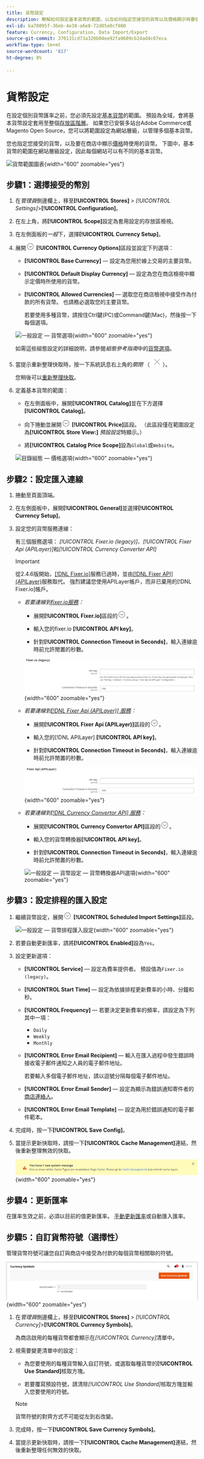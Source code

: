 ```yaml
---
title: 貨幣設定
description: 瞭解如何設定基本貨幣的範圍，以及如何指定您接受的貨幣以及價格顯示時要使用的貨幣。
exl-id: ba78095f-36eb-4e38-a6e8-72d85e0cf980
feature: Currency, Configuration, Data Import/Export
source-git-commit: 370131cd73a320b04ee92fa9609cb24ad4c07eca
workflow-type: tm+mt
source-wordcount: '817'
ht-degree: 0%

---
```


# 貨幣設定

在設定個別貨幣匯率之前，您必須先設定[基本貨幣](../configuration-reference/general/currency-setup.md)的範圍。 預設為全域，會將基本貨幣設定套用至整個[存放區階層](../getting-started/websites-stores-views.md)。 如果您已安裝多站台Adobe Commerce或Magento Open Source，您可以將範圍設定為網站層級，以管理多個基本貨幣。

您也指定您接受的貨幣，以及要在商店中顯示[價格](../catalog/catalog-price-scope.md)時使用的貨幣。 下圖中，基本貨幣的範圍在網站層級設定，因此每個網站可以有不同的基本貨幣。

![貨幣範圍圖表](./assets/scope-currency-config.svg){width="600" zoomable="yes"}

## 步驟1：選擇接受的幣別

1. 在&#x200B;_管理員_&#x200B;側邊欄上，移至&#x200B;**[!UICONTROL Stores]** > _[!UICONTROL Settings]_>**[!UICONTROL Configuration]**。

1. 在左上角，將&#x200B;**[!UICONTROL Scope]**&#x200B;設定為套用設定的存放區檢視。

1. 在左側面板的&#x200B;_一般_&#x200B;下，選擇&#x200B;**[!UICONTROL Currency Setup]**。

1. 展開![擴充選擇器](../assets/icon-display-expand.png) **[!UICONTROL Currency Options]**&#x200B;區段並設定下列選項：

   - **[!UICONTROL Base Currency]** — 設定為您用於線上交易的主要貨幣。

   - **[!UICONTROL Default Display Currency]** — 設定為您在商店檢視中顯示定價時所使用的貨幣。

   - **[!UICONTROL Allowed Currencies]** — 選取您在商店檢視中接受作為付款的所有貨幣。 也請務必選取您的主要貨幣。

     若要使用多種貨幣，請按住Ctrl鍵(PC)或Command鍵(Mac)，然後按一下每個選項。

   ![一般設定 — 貨幣選項](../configuration-reference/general/assets/currency-setup-currency-options.png){width="600" zoomable="yes"}

   如需這些組態設定的詳細說明，請參閱&#x200B;_組態參考指南_&#x200B;中的[貨幣選項](../configuration-reference/general/currency-setup.md)。

1. 當提示重新整理快取時，按一下系統訊息右上角的&#x200B;_關閉_ （ ![關閉方塊](../assets/icon-close-x.png)）。

   您稍後可以[重新整理快取](../systems/cache-management.md)。

1. 定義基本貨幣的範圍：

   - 在左側面板中，展開&#x200B;**[!UICONTROL Catalog]**&#x200B;並在下方選擇&#x200B;**[!UICONTROL Catalog]**。

   - 向下捲動並展開![擴充選擇器](../assets/icon-display-expand.png) **[!UICONTROL Price]**&#x200B;區段。 （此區段僅在範圍設定為&#x200B;**[!UICONTROL Store View:]** _預設設定_&#x200B;時顯示。）

   - 將&#x200B;**[!UICONTROL Catalog Price Scope]**&#x200B;設為`Global`或`Website`。

   ![目錄組態 — 價格選項](../configuration-reference/catalog/assets/catalog-price.png){width="600" zoomable="yes"}

## 步驟2：設定匯入連線

1. 捲動至頁面頂端。

1. 在左側面板中，展開&#x200B;**[!UICONTROL General]**&#x200B;並選擇&#x200B;**[!UICONTROL Currency Setup]**。

1. 設定您的貨幣服務連線：

   有三個服務選項： _[!UICONTROL Fixer.io (legacy)]_、_[!UICONTROL Fixer Api (APILayer)]_&#x200B;和&#x200B;_[!UICONTROL Currency Converter API]_

   >[!IMPORTANT]
   >
   >從2.4.6版開始，[[!DNL Fixer.io]](https://fixer.io/)服務已過時，並由[[!DNL Fixer API] (APILayer)](https://apilayer.com/marketplace/fixer-api)服務取代。 強烈建議您使用APILayer帳戶，而非已棄用的[!DNL Fixer.io]帳戶。

   - _若要連線到[fixer.io服務](https://fixer.io/)：_

      - 展開&#x200B;**[!UICONTROL Fixer.io]**&#x200B;區段的![擴充選擇器](../assets/icon-display-expand.png)。

      - 輸入您的fixer.io **[!UICONTROL API key]**。

      - 針對&#x200B;**[!UICONTROL Connection Timeout in Seconds]**，輸入連線逾時前允許閒置的秒數。

     ![一般設定 — 貨幣設定 — Fixer.io選項](../configuration-reference/general/assets/currency-setup-fixer.png){width="600" zoomable="yes"}

   - _若要連線到[[!DNL Fixer Api (APILayer)] 服務](https://apilayer.com/)：_

      - 展開&#x200B;**[!UICONTROL Fixer Api (APILayer)]**&#x200B;區段的![擴充選擇器](../assets/icon-display-expand.png)。

      - 輸入您的[!DNL APILayer] **[!UICONTROL API key]**。

      - 針對&#x200B;**[!UICONTROL Connection Timeout in Seconds]**，輸入連線逾時前允許閒置的秒數。

     ![一般設定 — 貨幣設定 — Fixer API (APILayer)選項](../configuration-reference/general/assets/currency-setup-fixer-api.png){width="600" zoomable="yes"}

   - _若要連線到[[!DNL Currency Convertor API] 服務](https://free.currencyconverterapi.com/)：_

      - 展開&#x200B;**[!UICONTROL Currency Convertor API]**&#x200B;區段的![擴充選擇器](../assets/icon-display-expand.png)。

      - 輸入您的貨幣轉換器&#x200B;**[!UICONTROL API key]**。

      - 針對&#x200B;**[!UICONTROL Connection Timeout in Seconds]**，輸入連線逾時前允許閒置的秒數。

     ![一般設定 — 貨幣設定 — 貨幣轉換器API選項](../configuration-reference/general/assets/currency-setup-converter.png){width="600" zoomable="yes"}

## 步驟3：設定排程的匯入設定

1. 繼續貨幣設定，展開![擴充選擇器](../assets/icon-display-expand.png) **[!UICONTROL Scheduled Import Settings]**&#x200B;區段。

   ![一般設定 — 貨幣排程匯入設定](../configuration-reference/general/assets/currency-setup-scheduled-import-settings.png){width="600" zoomable="yes"}

1. 若要自動更新匯率，請將&#x200B;**[!UICONTROL Enabled]**&#x200B;設為`Yes`。

1. 設定更新選項：

   - **[!UICONTROL Service]** — 設定為費率提供者。 預設值為`Fixer.io (legacy)`。

   - **[!UICONTROL Start Time]** — 設定為依據排程更新費率的小時、分鐘和秒。

   - **[!UICONTROL Frequency]** — 若要決定更新費率的頻率，請設定為下列其中一項：

      - `Daily`
      - `Weekly`
      - `Monthly`

   - **[!UICONTROL Error Email Recipient]** — 輸入在匯入過程中發生錯誤時接收電子郵件通知之人員的電子郵件地址。

     若要輸入多個電子郵件地址，請以逗號分隔每個電子郵件地址。

   - **[!UICONTROL Error Email Sender]** — 設定為顯示為錯誤通知寄件者的[商店連絡人](../getting-started/store-details.md#store-email-addresses)。

   - **[!UICONTROL Error Email Template]** — 設定為用於錯誤通知的電子郵件範本。

1. 完成時，按一下&#x200B;**[!UICONTROL Save Config]**。

1. 當提示更新快取時，請按一下&#x200B;**[!UICONTROL Cache Management]**&#x200B;連結，然後重新整理無效的快取。

   ![系統訊息 — 重新整理無效的快取](./assets/msg-cache-management.png){width="600" zoomable="yes"}

## 步驟4：更新匯率

在匯率生效之前，必須以目前的值更新匯率。 [手動更新匯率](currency-update.md)或自動匯入匯率。

## 步驟5：自訂貨幣符號（選擇性）

管理貨幣符號可讓您自訂與商店中接受為付款的每個貨幣相關聯的符號。

![貨幣符號](./assets/stores-currency-symbols.png){width="600" zoomable="yes"}

1. 在&#x200B;_管理員_&#x200B;側邊欄上，移至&#x200B;**[!UICONTROL Stores]** > _[!UICONTROL Currency]_>**[!UICONTROL Currency Symbols]**。

   為商店啟用的每種貨幣都會顯示在&#x200B;_[!UICONTROL Currency]_&#x200B;清單中。

1. 視需要變更清單中的設定：

   - 為您要使用的每種貨幣輸入自訂符號，或選取每種貨幣的&#x200B;**[!UICONTROL Use Standard]**&#x200B;核取方塊。

   - 若要覆寫預設符號，請清除&#x200B;_[!UICONTROL Use Standard]_&#x200B;核取方塊並輸入您要使用的符號。

   >[!NOTE]
   >
   >貨幣符號的對齊方式不可能從左到右改變。

1. 完成時，按一下&#x200B;**[!UICONTROL Save Currency Symbols]**。

1. 當提示更新快取時，請按一下&#x200B;**[!UICONTROL Cache Management]**&#x200B;連結，然後重新整理任何無效的快取。
